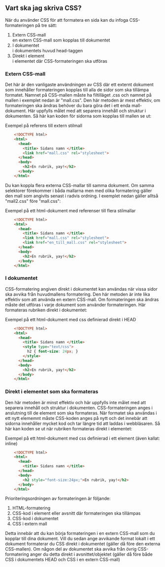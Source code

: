 ## Vart ska jag skriva CSS?

När du använder CSS för att formatera en sida kan du infoga CSS-formateringen på tre sätt:

1. Extern CSS-mall  
en extern CSS-mall som kopplas till dokumentet
2. I dokumentet  
i dokumentets huvud head-taggen
3. Direkt i element  
i elementet där CSS-formateringen ska utföras

### Extern CSS-mall

Det här är den vanligaste användningen av CSS där ett externt dokument som innehåller formateringen kopplas till alla de
sidor som ska tillämpa formatet. Namnet på CSS-mallen måste ha filtilläget .css och namnet på mallen i exemplet nedan är
"mall.css".
Den här metoden är mest effektiv, om formateringen ska ändras behöver du bara göra det i ett enda mall-dokument.
Här uppfylls målet med att separera innehåll och struktur i dokumenten.
Så här kan koden för sidorna som kopplas till mallen se ut:

Exempel på referens till extern stilmall

```html
    <!DOCTYPE html>
    <html>
      <head>
        <title> Sidans namn </title>
        <link href="mall.css" rel="stylesheet">
      </head>
      <body>
        <h2>En rubrik, yay!</h2>
      </body>
    </html>
```

Du kan koppla flera externa CSS-mallar till samma dokument. Om samma selektorer förekommer i båda
mallarna men med olika formatering gäller den mall som angivits senast i radvis ordning. I exemplet nedan
gäller alltså "mall2.css" före "mall.css":

Exempel på ett html-dokument med referenser till flera stilmallar

```html
    <!DOCTYPE html>
    <html>
      <head>
        <title> Sidans namn </title>
        <link href="mall.css" rel="stylesheet">
        <link href="en_till_mall.css" rel="stylesheet">
      </head>
      <body>
        <h2>En rubrik, yay!</h2>
      </body>
    </html>
```

### I dokumentet

CSS-formatering angiven direkt i dokumentet kan användas när vissa sidor ska avvika från
huvudmallens formatering. Den här metoden är inte lika effektiv som att använda en extern CSS-mall.
Om formateringen ska ändras måste det utföras i varje dokument som använder formateringen.
Här formateras rubriken direkt i dokumentet:

Exempel på ett html-dokument med css definierad direkt i HEAD

```html
    <!DOCTYPE html>
    <html>
      <head>
        <title> Sidans namn </title>
        <style type="text/css">
          h2 { font-size: 24px; }
        </style>
      </head>
      <body>
        <h2>En rubrik, yay!</h2>
      </body>
    </html>
```

### Direkt i elementet som ska formateras

Den här metoden är minst effektiv och här uppfylls inte målet med att separera innehåll och
struktur i dokumenten. CSS-formateringen anges i anslutning till de element som ska formateras.
När formatet ska användas i ett nytt elememnt måste CSS-koden anges på nytt och det innebär att sidorna
innehåller mycket kod och tar längre tid att laddas i webbläsaren.
Så här kan koden se ut när rubriken formateras direkt i elementet:

Exempel på ett html-dokument med css definierad i ett element (även kallat: inline)

```html
    <!DOCTYPE html>
    <html>
      <head>
        <title> Sidans namn </title>
      </head>
      <body>
        <h2 style="font-size:24px;">En rubrik, yay!</h2>
      </body>
    </html>
```

Prioriteringsordningen av formateringen är följande:

1. HTML-formatering
2. CSS-kod i element eller avsnitt där formateringen ska tillämpas
3. CSS-kod i dokumentet
4. CSS i extern mall

Detta innebär att du kan börja formateringen i en extern CSS-mall som du kopplar till dina dokument.
Vill du sedan ange avvikande format lokalt i ett dokument formaterar du CSS direkt i dokumentet
(gäller då före den externa CSS-mallen). Om någon del av dokumentet ska avvika från övrig CSS-formatering
anger du detta direkt i avsnittet/objektet (gäller då före både CSS i dokumentets HEAD och CSS i en extern
CSS-mall)
